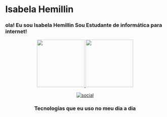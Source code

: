 # Isabela Hemillin

### ola! Eu sou Isabela Hemillin Sou Estudante de informática para internet!

<div align="center">
  <a href="https://github.com/isabelahemillin">
    <img height="150em" src="https://github-readme-stats.vercel.app/api?username=isabelahemillin&count_private=true&include_all_commits=true&show_icons=true&theme=dracula&hide_border=false&show_owner=true"/>
    <img height="150em" src="https://github-readme-stats.vercel.app/api/top-langs/?username=isabelahemillin&theme=dracula&hide_border=false&&layout=compact"/>
    
[![social](https://img.shields.io/badge/Instagram-E4405F?style=for-the-badge&logo=instagram&logoColor=white)](https://instagram.com/isabelahemillin)
### Tecnologias que eu uso no meu dia a dia 
